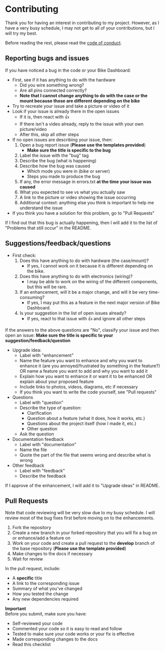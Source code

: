 # Contributing

Thank you for having an interest in contributing to my project. However, as I have a very busy schedule, I may not get to all of your contributions, but I will try my best. 

Before reading the rest, please read the [code of conduct](CODE_OF_CONDUCT.md). 

## Reporting bugs and issues

If you have noticed a bug in the code or your Bike Dashboard:  

- First, see if it has anything to do with the hardware
    - Did you wire something wrong?
    - Are all pins connected correctly?
    - **Note that I cannot change anything to do with the case or the mount because those are different depending on the bike**
- Try to recreate your issue and take a picture or video of it
- Look if your issue is already there in the open issues
    - If it is, then react with 👍
    - If there isn't a video already, reply to the issue with your own picture/video
    - After this, skip all other steps
- If no open issues are describing your issue, then:  
    1. Open a bug report issue (**Please use the templates provided**)
        - **Make sure the title is specific to the bug**
    2. Label the issue with the "bug" tag
    3. Describe the bug (what is happening)
    4. Describe how the bug was caused
        - Which mode you were in (bike or server)
        - Steps you made to produce the bug
    5. If any, the error message in errors.txt **at the time your issue was caused**
    6. What you expected to see vs what you actually saw
    7. A link to the picture or video showing the issue occurring
    8. Additional context: anything else you think is important to help me understand the issue
- If you think you have a solution for this problem, go to "Pull Requests"

If I find out that this bug is actually happening, then I will add it to the list of "Problems that still occur" in the README. 

## Suggestions/feedback/questions

- First check:  
    1. Does this have anything to do with hardware (the case/mount)?
        - If yes, I cannot work on it because it is different depending on the bike.
    2. Does this have anything to do with electronics (wiring)?
        - I may be able to work on the wiring of the different components, but this will be rare.
    3. If an enhancement, will it be a major change, and will it be very time-consuming?
        - If yes, I may put this as a feature in the next major version of Bike Dashboard. 
    4. Is your suggestion in the list of open issues already? 
        - If yes, react to that issue with 👍 and ignore all other steps

If the answers to the above questions are "No", classify your issue and then open an issue:
**Make sure the title is specific to your suggestion/feedback/question**

- Upgrade idea:
    - Label with "enhancement"
    - Name the feature you want to enhance and why you want to enhance it (are you annoyed/frustrated by something in the feature?) OR name a feature you want to add and why you want to add it
    - Explain how you want to enhance it or want it to be enhanced OR explain about your proposed feature
    - Include links to photos, videos, diagrams, etc if necessary
    - If you think you want to write the code yourself, see "Pull requests"
- Questions
    - Label with "question"
    - Describe the type of question:
        - Clarification
        - Question about a feature (what it does, how it works, etc.)
        - Questions about the project itself (how I made it, etc.)
        - Other question
    - Ask the question
- Documentation feedback
    - Label with "documentation"
    - Name the file
    - Quote the part of the file that seems wrong and describe what is wrong
- Other feedback
    - Label with "feedback"
    - Describe the feedback

If I approve of the enhancement, I will add it to "Upgrade ideas" in README.

## Pull Requests

Note that code reviewing will be very slow due to my busy schedule. I will review most of the bug fixes first before moving on to the enhancements. 

1. Fork the repository
2. Create a new branch in your forked repository that you will fix a bug on or enhance/add a feature on
3. Work on your code and create a pull request to the **develop** branch of the base repository (**Please use the template provided**)
4. Make changes to the docs if necessary
5. Wait for review

In the pull request, include:
- A **specific** title
- A link to the corresponding issue
- Summary of what you've changed
- How you tested the change
- Any new dependencies required

**Important**  
Before you submit, make sure you have:
- Self-reviewed your code
- Commented your code so it is easy to read and follow
- Tested to make sure your code works or your fix is effective
- Made corresponding changes to the docs
- Read this checklist
